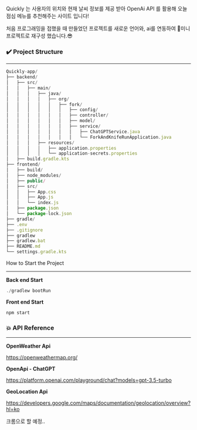 Quickly 는 사용자의 위치와 현재 날씨 정보를 제공 받아 OpenAi API 를 활용해 오늘 점심 메뉴를 추천해주는 사이트 입니다!

처음 프로그래밍을 접했을 때 만들었던 프로젝트를 새로운 언어와, ai를 연동하여 미니 프로젝트로 재구성 했습니다.😎

### ✔️ P**roject Structure**

---

```jsx
Quickly-app/
├── backend/
│   ├── src/
│   │   ├── main/
│   │   │   ├── java/
│   │   │   │   ├── org/
│   │   │   │   │   ├── fork/
│   │   │   │   │   │   ├── config/
│   │   │   │   │   │   ├── controller/
│   │   │   │   │   │   ├── model/
│   │   │   │   │   │   ├── service/
│   │   │   │   │   │   │   ├── ChatGPTService.java
│   │   │   │   │   │   │   └── ForkAndKnifeRunApplication.java
│   │   │   ├── resources/
│   │   │   │   ├── application.properties
│   │   │   │   └── application-secrets.properties
│   ├── build.gradle.kts
├── frontend/
│   ├── build/
│   ├── node_modules/
│   ├── public/
│   ├── src/
│   │   ├── App.css
│   │   ├── App.js
│   │   └── index.js
│   ├── package.json
│   └── package-lock.json
├── gradle/
├── .env
├── .gitignore
├── gradlew
├── gradlew.bat
├── README.md
└── settings.gradle.kts
```

How to Start the Project 

---

**Back end Start**

```powershell
./gradlew bootRun
```

**Front end Start**

```jsx
npm start
```

### **💥 API Reference**

---

**OpenWeather Api**

https://openweathermap.org/

**OpenApi - ChatGPT**

https://platform.openai.com/playground/chat?models=gpt-3.5-turbo

**GeoLocation Api**

https://developers.google.com/maps/documentation/geolocation/overview?hl=ko

크롬으로 할 예정..
